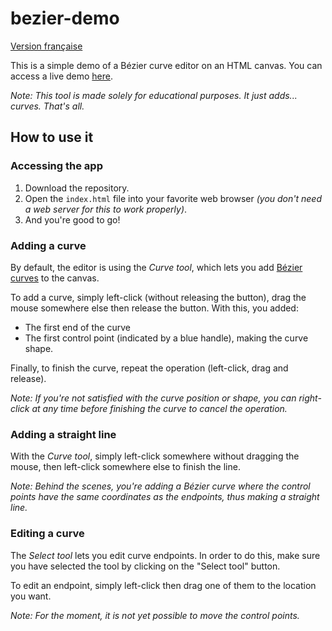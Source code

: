 # bezier-demo

[Version française](https://github.com/SuperDelphi/bezier-demo/blob/master/README.fr.md)

This is a simple demo of a Bézier curve editor on an HTML canvas. You can access a live demo [here](https://frenchforge.fr/bezier).

*Note: This tool is made solely for educational purposes. It just adds... curves. That's all.*

## How to use it

### Accessing the app

1. Download the repository.
2. Open the ``index.html`` file into your favorite web browser *(you don't need a web server for this to work properly)*.
3. And you're good to go!

### Adding a curve

By default, the editor is using the *Curve tool*, which lets you add [Bézier curves](https://en.wikipedia.org/wiki/B%C3%A9zier_curve) to the canvas.

To add a curve, simply left-click (without releasing the button), drag the mouse somewhere else then release the button. With this, you added:
- The first end of the curve
- The first control point (indicated by a blue handle), making the curve shape.

Finally, to finish the curve, repeat the operation (left-click, drag and release).

*Note: If you're not satisfied with the curve position or shape, you can right-click at any time before finishing the curve to cancel the operation.*

### Adding a straight line

With the *Curve tool*, simply left-click somewhere without dragging the mouse, then left-click somewhere else to finish the line.

*Note: Behind the scenes, you're adding a Bézier curve where the control points have the same coordinates as the endpoints, thus making a straight line.*

### Editing a curve

The *Select tool* lets you edit curve endpoints. In order to do this, make sure you have selected the tool by clicking on the "Select tool" button.

To edit an endpoint, simply left-click then drag one of them to the location you want.

*Note: For the moment, it is not yet possible to move the control points.*
